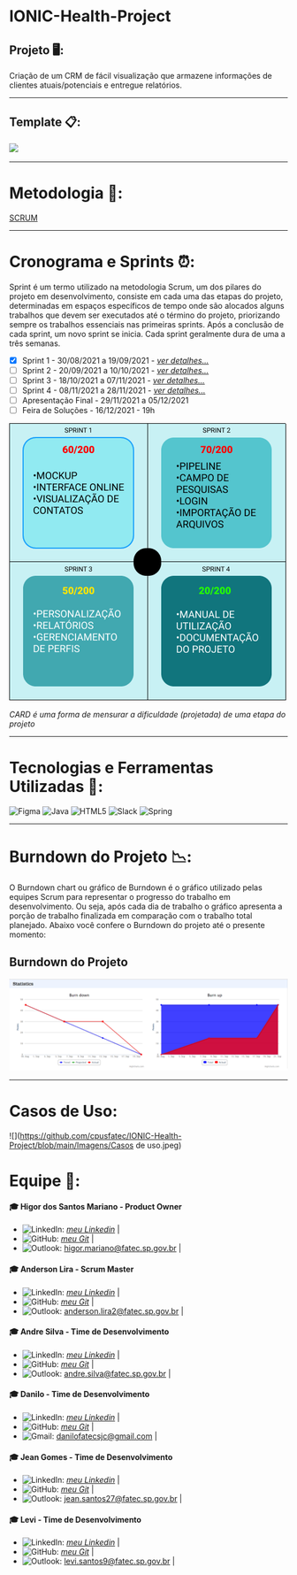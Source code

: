 # IONIC-Health-Project
## Projeto 🖥️: 
 Criação de um CRM de fácil visualização que armazene informações de clientes atuais/potenciais e entregue relatórios.

___________________________________________________________________________________________________________________________________________________________________________________
## Template 📋:
![](https://github.com/cpusfatec/IONIC-Health-Project/blob/main/Imagens/GIF_Ionic.gif)

___________________________________________________________________________________________________________________________________________________________________________________
# Metodologia 📂:
[SCRUM](https://www.desenvolvimentoagil.com.br/scrum/)

___________________________________________________________________________________________________________________________________________________________________________________
# Cronograma e Sprints ⏰:
Sprint é um termo utilizado na metodologia Scrum, um dos pilares do projeto em desenvolvimento, consiste em cada uma das etapas do projeto, determinadas em espaços específicos de tempo onde são alocados alguns trabalhos que devem ser executados até o término do projeto, priorizando sempre os trabalhos essenciais nas primeiras sprints. Após a conclusão de cada sprint, um novo sprint se inicia. Cada sprint geralmente dura de uma a três semanas.
- [X] Sprint 1 - 30/08/2021 a 19/09/2021 - [_ver detalhes..._](https://github.com/cpusfatec/IONIC-Health-Project/tree/Sprint-1)
- [ ] Sprint 2 - 20/09/2021 a 10/10/2021 - [_ver detalhes..._](https://github.com/cpusfatec/IONIC-Health-Project/tree/Sprint-2)
- [ ] Sprint 3 - 18/10/2021 a 07/11/2021 - [_ver detalhes..._](https://github.com/cpusfatec/IONIC-Health-Project/tree/Sprint-3)
- [ ] Sprint 4 - 08/11/2021 a 28/11/2021 - [_ver detalhes..._](https://github.com/cpusfatec/IONIC-Health-Project/tree/Sprint-4)
- [ ] Apresentação Final - 29/11/2021 a 05/12/2021
- [ ] Feira de Soluções - 16/12/2021 - 19h

![](https://github.com/cpusfatec/IONIC-Health-Project/blob/main/Imagens/CARDS.png)

_CARD é uma forma de mensurar a dificuldade (projetada) de uma etapa do projeto_

___________________________________________________________________________________________________________________________________________________________________________________

# Tecnologias e Ferramentas Utilizadas 🧰:
![Figma](https://img.shields.io/badge/figma-%23F24E1E.svg?style=for-the-badge&logo=figma&logoColor=white) ![Java](https://img.shields.io/badge/java-%23ED8B00.svg?style=for-the-badge&logo=java&logoColor=white) ![HTML5](https://img.shields.io/badge/html5-%23E34F26.svg?style=for-the-badge&logo=html5&logoColor=white) ![Slack](https://img.shields.io/badge/Slack-4A154B?style=for-the-badge&logo=slack&logoColor=white) ![Spring](https://img.shields.io/badge/spring-%236DB33F.svg?style=for-the-badge&logo=spring&logoColor=white)

___________________________________________________________________________________________________________________________________________________________________________________

# Burndown do Projeto 📉:
O Burndown chart ou gráfico de Burndown é o gráfico utilizado pelas equipes Scrum para representar o progresso do trabalho em desenvolvimento. Ou seja, após cada dia de trabalho o gráfico apresenta a porção de trabalho finalizada em comparação com o trabalho total planejado. Abaixo você confere o Burndown do projeto até o presente momento:

## Burndown do Projeto
![](https://github.com/cpusfatec/IONIC-Health-Project/blob/main/Imagens/BURNDOWN%20SPRINT%201.png)

___________________________________________________________________________________________________________________________________________________________________________________

# Casos de Uso:
![](https://github.com/cpusfatec/IONIC-Health-Project/blob/main/Imagens/Casos de uso.jpeg)


# Equipe 👥:

#### :mortar_board: Higor dos Santos Mariano - Product Owner
- ![LinkedIn](https://img.shields.io/badge/linkedin-%230077B5.svg?style=for-the-badge&logo=linkedin&logoColor=white): [_meu Linkedin_]() | 
- ![GitHub](https://img.shields.io/badge/github-%23121011.svg?style=for-the-badge&logo=github&logoColor=white): [_meu Git_](https://github.com/Higor-SM) | 
- ![Outlook](https://img.shields.io/badge/Microsoft_Outlook-0078D4?style=for-the-badge&logo=microsoft-outlook&logoColor=white): higor.mariano@fatec.sp.gov.br |

#### :mortar_board: Anderson Lira - Scrum Master
- ![LinkedIn](https://img.shields.io/badge/linkedin-%230077B5.svg?style=for-the-badge&logo=linkedin&logoColor=white): [_meu Linkedin_]() | 
- ![GitHub](https://img.shields.io/badge/github-%23121011.svg?style=for-the-badge&logo=github&logoColor=white): [_meu Git_](https://github.com/alira1984) | 
- ![Outlook](https://img.shields.io/badge/Microsoft_Outlook-0078D4?style=for-the-badge&logo=microsoft-outlook&logoColor=white): anderson.lira2@fatec.sp.gov.br |

#### :mortar_board: Andre Silva - Time de Desenvolvimento
- ![LinkedIn](https://img.shields.io/badge/linkedin-%230077B5.svg?style=for-the-badge&logo=linkedin&logoColor=white): [_meu Linkedin_](https://www.linkedin.com/in/andr%C3%A9-silva-63a4621ba/) | 
- ![GitHub](https://img.shields.io/badge/github-%23121011.svg?style=for-the-badge&logo=github&logoColor=white): [_meu Git_](https://github.com/AndreSilva358) | 
- ![Outlook](https://img.shields.io/badge/Microsoft_Outlook-0078D4?style=for-the-badge&logo=microsoft-outlook&logoColor=white): andre.silva@fatec.sp.gov.br |

#### :mortar_board: Danilo - Time de Desenvolvimento
- ![LinkedIn](https://img.shields.io/badge/linkedin-%230077B5.svg?style=for-the-badge&logo=linkedin&logoColor=white): [_meu Linkedin_]() | 
- ![GitHub](https://img.shields.io/badge/github-%23121011.svg?style=for-the-badge&logo=github&logoColor=white): [_meu Git_](https://github.com/Danilo2010) | 
- ![Gmail](https://img.shields.io/badge/Gmail-D14836?style=for-the-badge&logo=gmail&logoColor=white): danilofatecsjc@gmail.com |

#### :mortar_board: Jean Gomes - Time de Desenvolvimento
- ![LinkedIn](https://img.shields.io/badge/linkedin-%230077B5.svg?style=for-the-badge&logo=linkedin&logoColor=white): [_meu Linkedin_](https://www.linkedin.com/in/jean-santos-562b74200/) | 
- ![GitHub](https://img.shields.io/badge/github-%23121011.svg?style=for-the-badge&logo=github&logoColor=white): [_meu Git_](https://github.com/jeangomes3) | 
- ![Outlook](https://img.shields.io/badge/Microsoft_Outlook-0078D4?style=for-the-badge&logo=microsoft-outlook&logoColor=white): jean.santos27@fatec.sp.gov.br |

#### :mortar_board: Levi - Time de Desenvolvimento
- ![LinkedIn](https://img.shields.io/badge/linkedin-%230077B5.svg?style=for-the-badge&logo=linkedin&logoColor=white): [_meu Linkedin_](https://www.linkedin.com/in/levi-motta-5001a2173/) | 
- ![GitHub](https://img.shields.io/badge/github-%23121011.svg?style=for-the-badge&logo=github&logoColor=white): [_meu Git_](https://github.com/levizoca) | 
- ![Outlook](https://img.shields.io/badge/Microsoft_Outlook-0078D4?style=for-the-badge&logo=microsoft-outlook&logoColor=white): levi.santos9@fatec.sp.gov.br |
